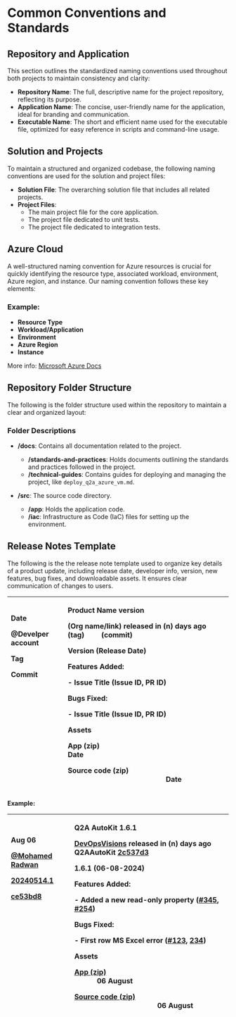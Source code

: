 # Common Conventions and Standards

## Repository and Application

This section outlines the standardized naming conventions used throughout both projects to maintain consistency and clarity:

- **Repository Name**: The full, descriptive name for the project repository, reflecting its purpose.
- **Application Name**: The concise, user-friendly name for the application, ideal for branding and communication.
- **Executable Name**: The short and efficient name used for the executable file, optimized for easy reference in scripts and command-line usage.

## Solution and Projects

To maintain a structured and organized codebase, the following naming conventions are used for the solution and project files:

- **Solution File**: The overarching solution file that includes all related projects.
- **Project Files**:
  - The main project file for the core application.
  - The project file dedicated to unit tests.
  - The project file dedicated to integration tests.

## Azure Cloud

A well-structured naming convention for Azure resources is crucial for quickly identifying the resource type, associated workload, environment, Azure region, and instance. Our naming convention follows these key elements:

### Example:

- **Resource Type**
- **Workload/Application**
- **Environment**
- **Azure Region**
- **Instance**

More info: [Microsoft Azure Docs](https://learn.microsoft.com/en-us/azure/cloud-adoption-framework/ready/azure-best-practices/resource-naming)

## Repository Folder Structure

The following is the folder structure used within the repository to maintain a clear and organized layout:

### Folder Descriptions

- **/docs**: Contains all documentation related to the project.
  - **/standards-and-practices**: Holds documents outlining the standards and practices followed in the project.
  - **/technical-guides**: Contains guides for deploying and managing the project, like `deploy_q2a_azure_vm.md`.
  
- **/src**: The source code directory.
  - **/app**: Holds the application code.
  - **/iac**: Infrastructure as Code (IaC) files for setting up the environment.


## Release Notes Template 
The following is the the release note template used to organize key details of a product update, including release date, developer info, version, new features, bug fixes, and downloadable assets. It ensures clear communication of changes to users.

|<p>**Date**</p><p>**@Develper account**</p><p> **Tag**</p><p> **Commit** <br />&nbsp;<br /> <br />&nbsp;<br /><br />&nbsp;<br /><br />&nbsp;<br /><br />&nbsp;<br /><br />&nbsp;<br />  </p>|<p>**Product Name version** </p><p> (Org name/link) released in (n) days ago &nbsp; &nbsp; (tag) &nbsp; &nbsp; &nbsp; &nbsp; (commit) </p><p></p><p> Version (Release Date)</p><p></p><p>**Features Added:**</p><p>- Issue Title (Issue ID, PR ID) </p><p></p><p>**Bugs Fixed:**</p><p>- Issue Title (Issue ID, PR ID) </p><p></p><p>**Assets**</p><p> App (zip)	&nbsp;&nbsp;&nbsp;&nbsp;&nbsp;&nbsp;&nbsp;&nbsp;&nbsp;&nbsp;&nbsp;&nbsp;&nbsp;&nbsp;&nbsp;&nbsp;&nbsp;&nbsp;&nbsp;&nbsp;&nbsp;&nbsp;&nbsp;&nbsp;&nbsp;&nbsp;&nbsp;&nbsp;&nbsp;&nbsp;&nbsp;&nbsp;&nbsp;&nbsp;&nbsp;&nbsp;&nbsp;&nbsp;&nbsp;&nbsp;&nbsp;&nbsp;&nbsp;&nbsp;&nbsp;&nbsp;&nbsp;&nbsp;&nbsp;&nbsp;&nbsp;&nbsp;&nbsp;&nbsp;&nbsp;&nbsp;&nbsp;&nbsp;&nbsp;&nbsp;&nbsp;&nbsp;&nbsp;&nbsp; Date </p><p> Source code (zip) &nbsp;&nbsp;&nbsp;&nbsp;&nbsp;&nbsp;&nbsp;&nbsp;&nbsp;&nbsp;&nbsp;&nbsp;&nbsp;&nbsp;&nbsp;&nbsp;&nbsp;&nbsp;&nbsp;&nbsp;&nbsp;&nbsp;&nbsp;&nbsp;&nbsp;&nbsp;&nbsp;&nbsp;&nbsp;&nbsp;&nbsp;&nbsp;&nbsp;&nbsp;&nbsp;&nbsp;&nbsp;&nbsp;&nbsp;&nbsp;&nbsp;&nbsp;&nbsp;&nbsp;&nbsp;&nbsp;&nbsp;&nbsp;&nbsp;&nbsp;&nbsp;&nbsp;Date</p><p></p>|
| :- | :- |


**Example:**


|<p>**Aug 06**</p><p>**[@Mohamed Radwan]()**</p><p> **[20240514.1]()**</p><p> **[ce53bd8]()** <br />&nbsp;<br /> <br />&nbsp;<br /><br />&nbsp;<br /><br />&nbsp;<br /><br />&nbsp;<br /><br />&nbsp;<br />  </p>|<p>**Q2A AutoKit 1.6.1** </p><p> [DevOpsVisions]() released in (n) days ago Q2AAutoKit [2c537d3]() </p><p></p><p> 1.6.1 (06-08-2024)</p><p></p><p>**Features Added:**</p><p>- Added a new read-only property ([#345](), [#254]()) </p><p></p><p>**Bugs Fixed:**</p><p>- First row MS Excel error ([#123](), [234]()) </p><p></p><p>**Assets**</p><p> [App (zip)]() &nbsp; &nbsp;&nbsp;&nbsp;&nbsp;&nbsp;&nbsp;&nbsp;&nbsp;&nbsp;&nbsp;&nbsp;&nbsp;&nbsp;&nbsp;&nbsp;&nbsp;&nbsp;&nbsp;&nbsp;&nbsp;&nbsp;&nbsp;&nbsp;&nbsp;&nbsp;&nbsp;&nbsp;&nbsp;&nbsp;&nbsp;&nbsp;&nbsp;&nbsp;&nbsp;&nbsp;&nbsp;&nbsp;&nbsp;&nbsp;&nbsp;&nbsp;&nbsp;&nbsp;&nbsp; &nbsp;&nbsp;&nbsp;&nbsp;&nbsp;&nbsp;&nbsp;&nbsp;&nbsp;&nbsp;&nbsp;&nbsp;06 August </p><p> [Source code (zip)]() &nbsp; &nbsp;&nbsp;&nbsp;&nbsp;&nbsp;&nbsp;&nbsp;&nbsp;&nbsp;&nbsp;&nbsp;&nbsp;&nbsp;&nbsp;&nbsp;&nbsp;&nbsp;&nbsp;&nbsp;&nbsp;&nbsp;&nbsp;&nbsp;&nbsp;&nbsp;&nbsp;&nbsp;&nbsp;&nbsp;&nbsp;&nbsp;&nbsp;&nbsp;&nbsp;&nbsp;&nbsp;&nbsp;&nbsp;&nbsp;&nbsp;&nbsp;&nbsp;&nbsp;&nbsp;06 August</p><p></p>|
| :- | :- |
